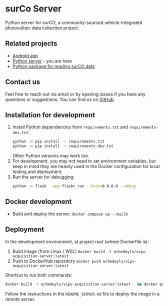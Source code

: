 # surCo Server

Python server for *surCO*, a community-sourced vehicle-integrated photovoltaic data collection project.

## Related projects
- [Android app](https://github.com/isi-ies-group/VIPV-Data-Crowdsourcing-Client)
- [Python server](https://github.com/isi-ies-group/VIPV-Data-Crowdsourcing-Server) - you are here
- [Python package for reading surCO data](https://github.com/isi-ies-group/VIPV-Data-MeasurementsSessionsParsers)

## Contact us
Feel free to reach out via email or by opening issues if you have any questions or suggestions. You can find us on [GitHub](https://github.com/isi-ies-group).

## Installation for development

1. Install Python dependencies from `requirements.txt` and `requirements-dev.txt`:
    ```bash
    python -m pip install -r requirements.txt
    python -m pip install -r requirements-dev.txt
    ```
    Other Python versions may work too.
2. For development, you may not need to set environment variables, but keep in mind they are heavily used in the Docker configuration for local testing and deployment.
3. Run the server for debugging:
    ```bash
    python -m flask --app flaskr run --host=0.0.0.0 --debug
    ```

## Docker development
- Build and deploy the server:
    `docker compose up --build`

## Deployment
In the development environment, at project root (where Dockerfile is):

1. Build image (from Linux / WSL)
	`docker build -t echedeyls/vipv-acquisition-server:latest .`
2. Push to DockerHub repository
	`docker push echedeyls/vipv-acquisition-server:latest`

Shortcut to run both commands:

```bash
docker build -t echedeyls/vipv-acquisition-server:latest . && docker push echedeyls/vipv-acquisition-server:latest
```

Follow the instructions in the `README_SERVER.md` file to deploy the image in a remote server.
